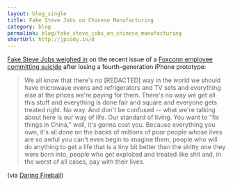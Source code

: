 ```yaml
---
layout: blog_single
title: Fake Steve Jobs on Chinese Manufacturing
category: blog
permalink: blog/fake_steve_jobs_on_chinese_manufacturing
shortUrl: http://jpcody.in/d
---
```

<p><a href="http://fakesteve.blogspot.com/2009/07/im-really-thinking-maybe-i-shouldnt.html">Fake Steve Jobs weighed in</a> on the recent issue of a <a href="http://www.macrumors.com/2009/07/21/foxconn-employee-reportedly-commits-suicide-over-lost-iphone-prototype/">Foxconn employee committing suicide</a> after losing a fourth-generation iPhone prototype:</p>
<blockquote>
    <p>We all know that there's no [REDACTED] way in the world we should have microwave ovens and refrigerators and TV sets and everything else at the prices we're paying for them. There's no way we get all this stuff and everything is done fair and square and everyone gets treated right. No way. And don't be confused -- what we're talking about here is our way of life. Our standard of living. You want to "fix things in China," well, it's gonna cost you. Because everything you own, it's all done on the backs of millions of poor people whose lives are so awful you can't even begin to imagine them, people who will do anything to get a life that is a tiny bit better than the shitty one they were born into, people who get exploited and treated like shit and, in the worst of all cases, pay with their lives.</p>
</blockquote>
<p>(via <a href="http://daringfireball.net/linked/2009/07/22/fsj-china">Daring Fireball</a>)</p>